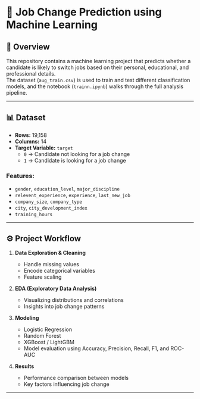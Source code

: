 # 💼 Job Change Prediction using Machine Learning

## 📌 Overview
This repository contains a machine learning project that predicts whether a candidate is likely to switch jobs based on their personal, educational, and professional details.  
The dataset (`aug_train.csv`) is used to train and test different classification models, and the notebook (`trainn.ipynb`) walks through the full analysis pipeline.

---

## 📊 Dataset
- **Rows:** 19,158  
- **Columns:** 14  
- **Target Variable:** `target`  
  - `0` → Candidate not looking for a job change  
  - `1` → Candidate is looking for a job change  

### Features:
- `gender`, `education_level`, `major_discipline`  
- `relevent_experience`, `experience`, `last_new_job`  
- `company_size`, `company_type`  
- `city`, `city_development_index`  
- `training_hours`  

---

## ⚙️ Project Workflow
1. **Data Exploration & Cleaning**  
   - Handle missing values  
   - Encode categorical variables  
   - Feature scaling  

2. **EDA (Exploratory Data Analysis)**  
   - Visualizing distributions and correlations  
   - Insights into job change patterns  

3. **Modeling**  
   - Logistic Regression  
   - Random Forest  
   - XGBoost / LightGBM  
   - Model evaluation using Accuracy, Precision, Recall, F1, and ROC-AUC  

4. **Results**  
   - Performance comparison between models  
   - Key factors influencing job change  

---


 
